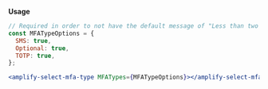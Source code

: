 **Usage**

```jsx
// Required in order to not have the default message of "Less than two mfa types available"
const MFATypeOptions = {
  SMS: true,
  Optional: true,
  TOTP: true,
};

<amplify-select-mfa-type MFATypes={MFATypeOptions}></amplify-select-mfa-type>;
```

<ui-component-props tag="amplify-select-mfa-type" use-table-headers prop-type="attr"></ui-component-props>

